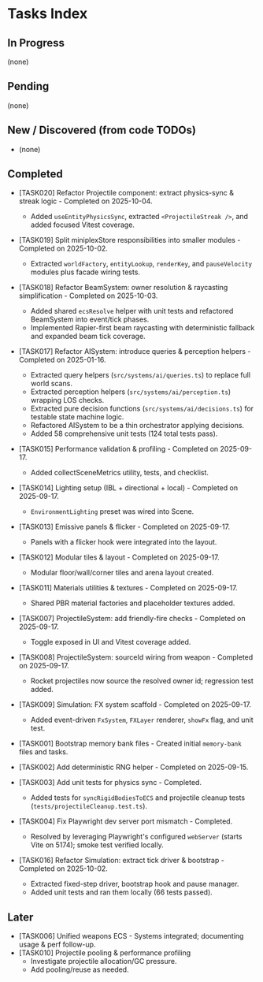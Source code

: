 # Tasks Index

## In Progress

(none)

## Pending

(none)

## New / Discovered (from code TODOs)

- (none)

## Completed

- [TASK020] Refactor Projectile component: extract physics-sync & streak logic - Completed on 2025-10-04.
  - Added `useEntityPhysicsSync`, extracted `<ProjectileStreak />`, and added focused Vitest coverage.
- [TASK019] Split miniplexStore responsibilities into smaller modules - Completed on 2025-10-02.
  - Extracted `worldFactory`, `entityLookup`, `renderKey`, and `pauseVelocity` modules plus facade wiring tests.
- [TASK018] Refactor BeamSystem: owner resolution & raycasting simplification - Completed on 2025-10-03.
  - Added shared `ecsResolve` helper with unit tests and refactored BeamSystem into event/tick phases.
  - Implemented Rapier-first beam raycasting with deterministic fallback and expanded beam tick coverage.
- [TASK017] Refactor AISystem: introduce queries & perception helpers - Completed on 2025-01-16.

  - Extracted query helpers (`src/systems/ai/queries.ts`) to replace full world scans.
  - Extracted perception helpers (`src/systems/ai/perception.ts`) wrapping LOS checks.
  - Extracted pure decision functions (`src/systems/ai/decisions.ts`) for testable state machine logic.
  - Refactored AISystem to be a thin orchestrator applying decisions.
  - Added 58 comprehensive unit tests (124 total tests pass).

- [TASK015] Performance validation & profiling - Completed on 2025-09-17.

  - Added collectSceneMetrics utility, tests, and checklist.
- [TASK014] Lighting setup (IBL + directional + local) - Completed on 2025-09-17.

  - `EnvironmentLighting` preset was wired into Scene.
- [TASK013] Emissive panels & flicker - Completed on 2025-09-17.

  - Panels with a flicker hook were integrated into the layout.
- [TASK012] Modular tiles & layout - Completed on 2025-09-17.

  - Modular floor/wall/corner tiles and arena layout created.
- [TASK011] Materials utilities & textures - Completed on 2025-09-17.

  - Shared PBR material factories and placeholder textures added.
- [TASK007] ProjectileSystem: add friendly-fire checks - Completed on 2025-09-17.

  - Toggle exposed in UI and Vitest coverage added.
- [TASK008] ProjectileSystem: sourceId wiring from weapon - Completed on 2025-09-17.

  - Rocket projectiles now source the resolved owner id; regression test added.
- [TASK009] Simulation: FX system scaffold - Completed on 2025-09-17.

  - Added event-driven `FxSystem`, `FXLayer` renderer, `showFx` flag, and unit test.
- [TASK001] Bootstrap memory bank files - Created initial `memory-bank` files and tasks.
- [TASK002] Add deterministic RNG helper - Completed on 2025-09-15.
- [TASK003] Add unit tests for physics sync - Completed.

  - Added tests for `syncRigidBodiesToECS` and projectile cleanup tests (`tests/projectileCleanup.test.ts`).
- [TASK004] Fix Playwright dev server port mismatch - Completed.

  - Resolved by leveraging Playwright's configured `webServer` (starts Vite on 5174); smoke test verified locally.
- [TASK016] Refactor Simulation: extract tick driver & bootstrap - Completed on 2025-10-02.
  - Extracted fixed-step driver, bootstrap hook and pause manager.
  - Added unit tests and ran them locally (66 tests passed).

## Later

- [TASK006] Unified weapons ECS - Systems integrated; documenting usage & perf follow-up.
- [TASK010] Projectile pooling & performance profiling
  - Investigate projectile allocation/GC pressure.
  - Add pooling/reuse as needed.